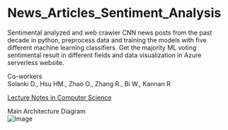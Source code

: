 # News_Articles_Sentiment_Analysis
Sentimental analyzed and web crawler CNN news posts from the past decade in python, preprocess data and training the models with five different machine learning classifiers.
Get the majority ML voting sentimental result in different fields and data visualization in Azure serverless website.  
  
Co-workers    
Solanki D., Hsu HM., Zhao O., Zhang R., Bi W., Kannan R  
  
[Lecture Notes in Computer Science](http://doi-org-443.webvpn.fjmu.edu.cn/10.1007/978-3-030-50353-6_21)  
  
Main Architecture Diagram  
![Image](https://github.com/hmh371/News_Articles_Sentiment_Analysis/blob/main/report/data_flow.png)

